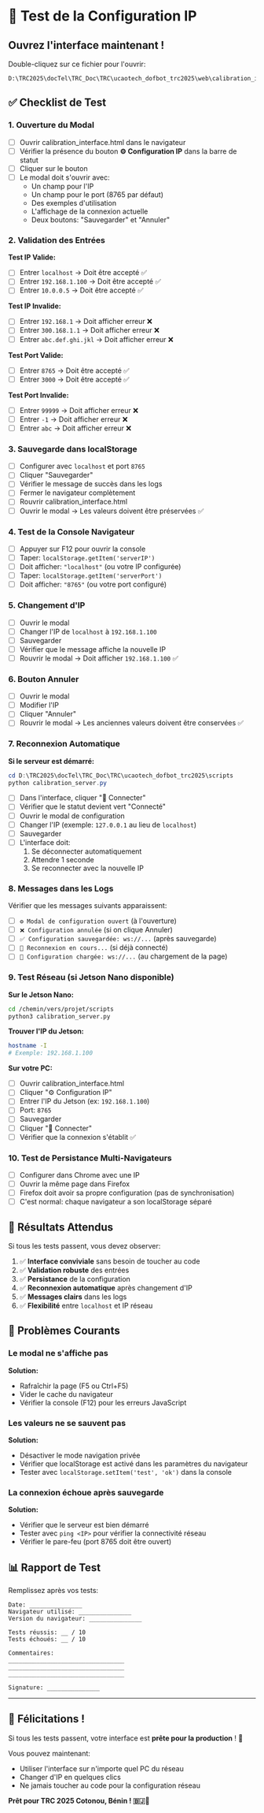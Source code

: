 # 🧪 Test de la Configuration IP

## Ouvrez l'interface maintenant !

Double-cliquez sur ce fichier pour l'ouvrir:
```
D:\TRC2025\docTel\TRC_Doc\TRC\ucaotech_dofbot_trc2025\web\calibration_interface.html
```

## ✅ Checklist de Test

### 1. **Ouverture du Modal**
- [ ] Ouvrir calibration_interface.html dans le navigateur
- [ ] Vérifier la présence du bouton **⚙️ Configuration IP** dans la barre de statut
- [ ] Cliquer sur le bouton
- [ ] Le modal doit s'ouvrir avec:
  - Un champ pour l'IP
  - Un champ pour le port (8765 par défaut)
  - Des exemples d'utilisation
  - L'affichage de la connexion actuelle
  - Deux boutons: "Sauvegarder" et "Annuler"

### 2. **Validation des Entrées**

**Test IP Valide:**
- [ ] Entrer `localhost` → Doit être accepté ✅
- [ ] Entrer `192.168.1.100` → Doit être accepté ✅
- [ ] Entrer `10.0.0.5` → Doit être accepté ✅

**Test IP Invalide:**
- [ ] Entrer `192.168.1` → Doit afficher erreur ❌
- [ ] Entrer `300.168.1.1` → Doit afficher erreur ❌
- [ ] Entrer `abc.def.ghi.jkl` → Doit afficher erreur ❌

**Test Port Valide:**
- [ ] Entrer `8765` → Doit être accepté ✅
- [ ] Entrer `3000` → Doit être accepté ✅

**Test Port Invalide:**
- [ ] Entrer `99999` → Doit afficher erreur ❌
- [ ] Entrer `-1` → Doit afficher erreur ❌
- [ ] Entrer `abc` → Doit afficher erreur ❌

### 3. **Sauvegarde dans localStorage**
- [ ] Configurer avec `localhost` et port `8765`
- [ ] Cliquer "Sauvegarder"
- [ ] Vérifier le message de succès dans les logs
- [ ] Fermer le navigateur complètement
- [ ] Rouvrir calibration_interface.html
- [ ] Ouvrir le modal → Les valeurs doivent être préservées ✅

### 4. **Test de la Console Navigateur**
- [ ] Appuyer sur F12 pour ouvrir la console
- [ ] Taper: `localStorage.getItem('serverIP')`
- [ ] Doit afficher: `"localhost"` (ou votre IP configurée)
- [ ] Taper: `localStorage.getItem('serverPort')`
- [ ] Doit afficher: `"8765"` (ou votre port configuré)

### 5. **Changement d'IP**
- [ ] Ouvrir le modal
- [ ] Changer l'IP de `localhost` à `192.168.1.100`
- [ ] Sauvegarder
- [ ] Vérifier que le message affiche la nouvelle IP
- [ ] Rouvrir le modal → Doit afficher `192.168.1.100` ✅

### 6. **Bouton Annuler**
- [ ] Ouvrir le modal
- [ ] Modifier l'IP
- [ ] Cliquer "Annuler"
- [ ] Rouvrir le modal → Les anciennes valeurs doivent être conservées ✅

### 7. **Reconnexion Automatique**

**Si le serveur est démarré:**
```powershell
cd D:\TRC2025\docTel\TRC_Doc\TRC\ucaotech_dofbot_trc2025\scripts
python calibration_server.py
```

- [ ] Dans l'interface, cliquer "🔌 Connecter"
- [ ] Vérifier que le statut devient vert "Connecté"
- [ ] Ouvrir le modal de configuration
- [ ] Changer l'IP (exemple: `127.0.0.1` au lieu de `localhost`)
- [ ] Sauvegarder
- [ ] L'interface doit:
  1. Se déconnecter automatiquement
  2. Attendre 1 seconde
  3. Se reconnecter avec la nouvelle IP

### 8. **Messages dans les Logs**

Vérifier que les messages suivants apparaissent:
- [ ] `⚙️ Modal de configuration ouvert` (à l'ouverture)
- [ ] `❌ Configuration annulée` (si on clique Annuler)
- [ ] `✅ Configuration sauvegardée: ws://...` (après sauvegarde)
- [ ] `🔄 Reconnexion en cours...` (si déjà connecté)
- [ ] `📍 Configuration chargée: ws://...` (au chargement de la page)

### 9. **Test Réseau (si Jetson Nano disponible)**

**Sur le Jetson Nano:**
```bash
cd /chemin/vers/projet/scripts
python3 calibration_server.py
```

**Trouver l'IP du Jetson:**
```bash
hostname -I
# Exemple: 192.168.1.100
```

**Sur votre PC:**
- [ ] Ouvrir calibration_interface.html
- [ ] Cliquer "⚙️ Configuration IP"
- [ ] Entrer l'IP du Jetson (ex: `192.168.1.100`)
- [ ] Port: `8765`
- [ ] Sauvegarder
- [ ] Cliquer "🔌 Connecter"
- [ ] Vérifier que la connexion s'établit ✅

### 10. **Test de Persistance Multi-Navigateurs**

- [ ] Configurer dans Chrome avec une IP
- [ ] Ouvrir la même page dans Firefox
- [ ] Firefox doit avoir sa propre configuration (pas de synchronisation)
- [ ] C'est normal: chaque navigateur a son localStorage séparé

## 🎯 Résultats Attendus

Si tous les tests passent, vous devez observer:

1. ✅ **Interface conviviale** sans besoin de toucher au code
2. ✅ **Validation robuste** des entrées
3. ✅ **Persistance** de la configuration
4. ✅ **Reconnexion automatique** après changement d'IP
5. ✅ **Messages clairs** dans les logs
6. ✅ **Flexibilité** entre `localhost` et IP réseau

## 🐛 Problèmes Courants

### Le modal ne s'affiche pas
**Solution:**
- Rafraîchir la page (F5 ou Ctrl+F5)
- Vider le cache du navigateur
- Vérifier la console (F12) pour les erreurs JavaScript

### Les valeurs ne se sauvent pas
**Solution:**
- Désactiver le mode navigation privée
- Vérifier que localStorage est activé dans les paramètres du navigateur
- Tester avec `localStorage.setItem('test', 'ok')` dans la console

### La connexion échoue après sauvegarde
**Solution:**
- Vérifier que le serveur est bien démarré
- Tester avec `ping <IP>` pour vérifier la connectivité réseau
- Vérifier le pare-feu (port 8765 doit être ouvert)

## 📊 Rapport de Test

Remplissez après vos tests:

```
Date: _______________
Navigateur utilisé: _______________
Version du navigateur: _______________

Tests réussis: __ / 10
Tests échoués: __ / 10

Commentaires:
_________________________________
_________________________________
_________________________________

Signature: _______________
```

---

## 🎉 Félicitations !

Si tous les tests passent, votre interface est **prête pour la production** ! 🚀

Vous pouvez maintenant:
- Utiliser l'interface sur n'importe quel PC du réseau
- Changer d'IP en quelques clics
- Ne jamais toucher au code pour la configuration réseau

**Prêt pour TRC 2025 Cotonou, Bénin ! 🇧🇯🤖**
